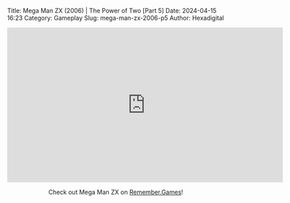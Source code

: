 Title: Mega Man ZX (2006) | The Power of Two [Part 5]
Date: 2024-04-15 16:23
Category: Gameplay
Slug: mega-man-zx-2006-p5
Author: Hexadigital

<center><iframe src="https://www.youtube.com/embed/bme19R0JzLc?feature=oembed" allow="accelerometer; autoplay; encrypted-media; gyroscope; picture-in-picture" width="640" height="360" frameborder="0"></iframe>

Check out Mega Man ZX on [Remember.Games](https://remember.games/game/2297/mega-man-zx/)!</center>